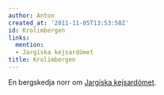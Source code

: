 ```yaml
---
author: Anton
created_at: '2011-11-05T13:53:58Z'
id: Krolimbergen
links:
  mention:
  - Jargiska kejsardömet
title: Krolimbergen
---
```


En bergskedja norr om [Jargiska kejsardömet].

  [Jargiska kejsardömet]: Jargiska_kejsardömet
